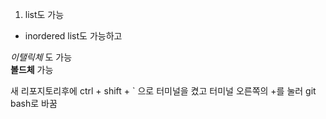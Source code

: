 1. list도 가능
- inordered list도 가능하고

_이탤릭체_ 도 가능  
__볼드체__ 가능

새 리포지토리후에 ctrl + shift + ` 으로 터미널을 켰고 터미널 오른쪽의 +를 눌러 git bash로 바꿈

